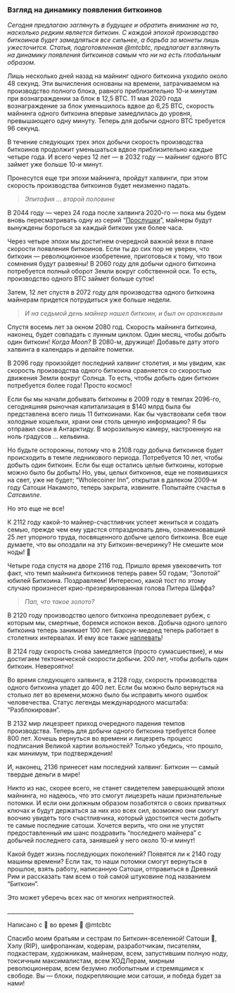  

<h3 id="%D0%B2%D0%B7%D0%B3%D0%BB%D1%8F%D0%B4-%D0%BD%D0%B0-%D0%B4%D0%B8%D0%BD%D0%B0%D0%BC%D0%B8%D0%BA%D1%83-%D0%BF%D0%BE%D1%8F%D0%B2%D0%BB%D0%B5%D0%BD%D0%B8%D1%8F-%D0%B1%D0%B8%D1%82%D0%BA%D0%BE%D0%B8%D0%BD%D0%BE%D0%B2">Взгляд на динамику появления биткоинов </h3>

_Сегодня предлагаю заглянуть в будущее и обратить внимание на то, насколько редким является биткоин. С каждой эпохой производство биткоинов будет замедляться все сильнее, а борьба за монеты лишь ужесточится. Статья, подготовленная @mtcbtc, предлагает взглянуть на динамику появления биткоинов самым что ни на есть глобальным образом._ &nbsp;

Лишь несколько дней назад на майнинг одного биткоина уходило около 48 секунд. Эти вычисления основаны на времени, затрачиваемом на производство полного блока, равного приблизительно 10-и минутам при вознаграждении за блок в 12,5 BTC. 11 мая 2020 года вознаграждение за блок уменьшилось вдвое до 6,25 BTC, скорость майнинга одного биткоина впервые замедлилась до уровня, превышающего одну минуту. Теперь для добычи одного BTC требуется 96 секунд. 

В течение следующих трех эпох добычи скорость производства биткоинов продолжит уменьшаться вдвое приблизительно каждые четыре года. И всего через 12 лет — в 2032 году — майнинг одного BTC займет уже больше 10-и минут. 

Пронесутся еще три эпохи майнинга, пройдут халвинги, при этом скорость производства биткоинов будет неизменно падать.

>  _Эпитафия ... второй половине_

В 2044 году — через 24 года после халвинга 2020-го — пока мы будем вновь пересматривать одну из серий “[Прослушки](https://ru.wikipedia.org/wiki/%D0%9F%D1%80%D0%BE%D1%81%D0%BB%D1%83%D1%88%D0%BA%D0%B0%D1%91)”, майнеры будут вынуждены бороться за каждый биткоин уже более часа. 

Через четыре эпохи мы достигнем очередной важной вехи в плане скорости появления биткоинов. Если ты до сих пор не уверен, что биткоин — революционное изобретение, приготовься к тому, что твои сомнения будут развеяны! В 2060 году для добычи одного биткоина потребуется полный оборот Земли вокруг собственной оси. То есть, производство одного BTC займет больше суток! 

Затем, 12 лет спустя в 2072 году для производства одного биткоина майнерам придется потрудиться уже больше недели. 

>  _И на седьмой день майнер нашел биткоин, и был он оранжевым_

Спустя восемь лет за окном 2080 год. Скорость майнинга биткоина, наконец, будет совпадать с лунным циклом. Один месяц, чтобы добыть один биткоин! _Когда Moon?_ В 2080-м, дружище! Добавьте дату этого халвинга в календарь и делайте пометки. 

В 2096 году произойдет последний халвинг столетия, и мы увидим, как скорость производства одного биткоина сравняется со скоростью движения Земли вокруг Солнца. То есть, чтобы добыть один биткоин потребуется более года! Просто космос! 

Если бы мы начали добывать биткоины в 2009 году в темпах 2096-го, сегодняшняя рыночная капитализация в $140 млрд была бы представлена всего лишь 11 биткоинами. Как бы чувствовали себя твои холодные кошельки, храни они столь ценную информацию? Я бы отправил свои в Антарктиду. В морозильную камеру, настроенную на ноль градусов ... кельвина. 

Но будьте осторожны, потому что в 2108 году добыча биткоинов будет происходить в темпе ледникового периода. Потребуется 10 лет, чтобы добыть один биткоин. Если бы еще остались целые биткоины, которые можно было бы добыть! Но, увы, целых биткоинов, еще не появившихся на свет, уже не будет; “Wholecoiner Inn”, открытая в далеком 2009-м году Сатоши Накамото, теперь закрыта, извините. Попытайте счастья в _Сатсвилле_. 

Но это еще не все! 

К 2112 году какой-то майнер-счастливчик успеет жениться и создать семью, прежде чем ему удастся отпраздновать день, ознаменовавший 25 лет упорного труда, посвященного добыче целого биткоина. Все еще думаете, что вы опоздали на эту Биткоин-вечеринку? Не смешите мои ноды! 🤣 

Четыре года спустя на дворе 2116 год. Пришло время увековечить тот факт, что темп майнинга биткоинов теперь равен 50 годам; “Золотой” юбилей Биткоина. Поздравляем! Интересно, какой тост по этому случаю произнесет крио-презервированная голова Питера Шиффа? 

>  _Пап, что такое золото?_

В 2120 году производство целого биткоина преодолевает рубеж, с которым мы, смертные, боремся испокон веков. Добыча одного целого биткоина теперь занимает 100 лет. Барсук-медоед теперь работает в столетних интервалах. И ему все также [наплевать](https://link.medium.com/gcM4D2Wjw5)! 

В 2124 году скорость снова замедляется (просто сумасшествие), и мы достигаем тектонической скорости добычи. 200 лет, чтобы добыть один биткоин. Невероятно! 

Во время следующего халвинга, в 2128 году, скорость производства одного биткоина упадет до 400 лет. Если бы можно было вернуться на столько лет во времени,можно было бы исправить много ошибок человечества. Статус легенды международного масштаба: “Разблокирован”. 

В 2132 мир лицезреет приход очередного падения темпов производства. Теперь для добычи одного биткоина требуется более 800 лет. Хочешь вернуться во времени и лицезреть процесс подписания Великой хартии вольностей? Только убедись, что прошло, как минимум, три подтверждения! 

И, наконец, 2136 принесет нам последний халвинг. Биткоин — самый твердые деньги в мире! 

Никто из нас, скорее всего, не станет свидетелем завершающей эпохи майнинга, но надеюсь, что это смогут лицезреть наши признательные потомки. И если они должным образом позаботятся о своих приватных ключах и будут держаться за них изо всех сил, возможно они смогут воочию увидеть того счастливчика, который удостоится чести добыть те самые последние сатоши. Хочется верить, что они не упустят предоставленный им шанс поздравить “последнего майнера” с добычей последнего сата, занявшей у него около 10-и минут! 

Какой будет жизнь последующих поколений? Появятся ли к 2140 году машины времени? Если так, то наши потомки смогут вернуться в прошлое, взять работу, написанную Сатоши, отправиться в Древний Рим и рассказать там всем о той самой штуковине под названием “Биткоин”. &nbsp;

Это может уберечь всех нас от многих неприятностей.  

\_\_\_\_\_\_\_\_\_\_\_\_\_\_\_\_\_\_\_\_\_\_\_\_\_\_\_\_\_\_\_\_\_\_\_\_\_\_\_\_\_\_\_\_\_  

Написано с 🧡 во время 🦠 @mtcbtc 

Спасибо моим братьям и сестрам по Биткоин-вселенной! Сатоши 🙏, Хэлу (RIP), шифропанкам, кодерам, разработчикам, писателям, подкастерам, художникам, майнерам, всем, запустившим полную ноду, токсичным максималистам, всем ХОДЛерам, мирным революционерам, всем безумно любопытным и стремящимся к свободе. Вы — блоки, подкрепляющие мои сатоши, и победа будет за нами!